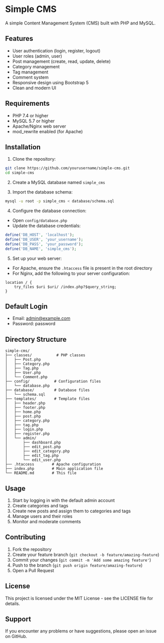 # Simple CMS

A simple Content Management System (CMS) built with PHP and MySQL.

## Features

- User authentication (login, register, logout)
- User roles (admin, user)
- Post management (create, read, update, delete)
- Category management
- Tag management
- Comment system
- Responsive design using Bootstrap 5
- Clean and modern UI

## Requirements

- PHP 7.4 or higher
- MySQL 5.7 or higher
- Apache/Nginx web server
- mod_rewrite enabled (for Apache)

## Installation

1. Clone the repository:
```bash
git clone https://github.com/yourusername/simple-cms.git
cd simple-cms
```

2. Create a MySQL database named `simple_cms`

3. Import the database schema:
```bash
mysql -u root -p simple_cms < database/schema.sql
```

4. Configure the database connection:
- Open `config/database.php`
- Update the database credentials:
```php
define('DB_HOST', 'localhost');
define('DB_USER', 'your_username');
define('DB_PASS', 'your_password');
define('DB_NAME', 'simple_cms');
```

5. Set up your web server:
- For Apache, ensure the `.htaccess` file is present in the root directory
- For Nginx, add the following to your server configuration:
```nginx
location / {
    try_files $uri $uri/ /index.php?$query_string;
}
```

## Default Login

- Email: admin@example.com
- Password: password

## Directory Structure

```
simple-cms/
├── classes/           # PHP classes
│   ├── Post.php
│   ├── Category.php
│   ├── Tag.php
│   ├── User.php
│   └── Comment.php
├── config/           # Configuration files
│   └── database.php
├── database/         # Database files
│   └── schema.sql
├── templates/        # Template files
│   ├── header.php
│   ├── footer.php
│   ├── home.php
│   ├── post.php
│   ├── category.php
│   ├── tag.php
│   ├── login.php
│   ├── register.php
│   └── admin/
│       ├── dashboard.php
│       ├── edit_post.php
│       ├── edit_category.php
│       ├── edit_tag.php
│       └── edit_user.php
├── .htaccess        # Apache configuration
├── index.php        # Main application file
└── README.md        # This file
```

## Usage

1. Start by logging in with the default admin account
2. Create categories and tags
3. Create new posts and assign them to categories and tags
4. Manage users and their roles
5. Monitor and moderate comments

## Contributing

1. Fork the repository
2. Create your feature branch (`git checkout -b feature/amazing-feature`)
3. Commit your changes (`git commit -m 'Add some amazing feature'`)
4. Push to the branch (`git push origin feature/amazing-feature`)
5. Open a Pull Request

## License

This project is licensed under the MIT License - see the LICENSE file for details.

## Support

If you encounter any problems or have suggestions, please open an issue on GitHub. 